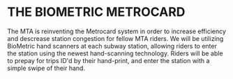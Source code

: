 # THE BIOMETRIC METROCARD
The MTA is reinventing the Metrocard system in order to increase efficiency and descrease station congestion for fellow MTA riders. We will be utilizing BioMetric hand scanners at each subway station, allowing riders to enter the station using the newest hand-scanning technology. Riders will be able to prepay for trips ID'd by their hand-print, and enter the station with a simple swipe of their hand.
